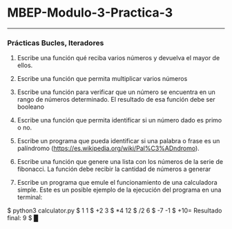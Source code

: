 # MBEP-Modulo-3-Practica-3
---

### Prácticas Bucles, Iteradores

1. Escribe una función qué reciba varios números y devuelva el mayor de ellos.


2. Escribe una función que permita multiplicar varios números

3. Escribe una función para verificar que un número se encuentra en un rango de números determinado. El resultado de esa función debe ser booleano

4. Escribe una función que permita identificar si un número dado es primo o no.

5. Escribe un programa que pueda identificar si una palabra o frase es un palíndromo (https://es.wikipedia.org/wiki/Pal%C3%ADndromo).

6. Escribe una función que genere una lista con los números de la serie de fibonacci. La función debe recibir la cantidad de números a generar

7. Escribe un programa que emule el funcionamiento de una calculadora simple. Este es un posible ejemplo de la ejecución del programa en una terminal:

$ python3 calculator.py
$ 1
1
$ +2
3
$ *4
12
$ /2
6
$ -7
-1
$ +10=
Resultado final: 9
$ █
